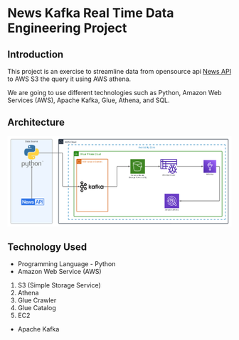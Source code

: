 # News Kafka Real Time Data Engineering Project

## Introduction 
This project is an exercise to streamline data from opensource api [News API](https://newsapi.org/) to AWS S3 the query it using AWS athena.

We are going to use different technologies such as Python, Amazon Web Services (AWS), Apache Kafka, Glue, Athena, and SQL.

## Architecture 
<img src="media/Architecture.png">

## Technology Used
- Programming Language - Python
- Amazon Web Service (AWS)
1. S3 (Simple Storage Service)
2. Athena
3. Glue Crawler
4. Glue Catalog
5. EC2
- Apache Kafka

